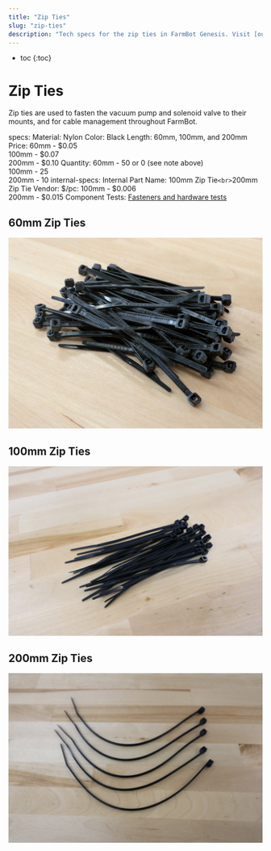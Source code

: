 ```yaml
---
title: "Zip Ties"
slug: "zip-ties"
description: "Tech specs for the zip ties in FarmBot Genesis. Visit [our shop](http://shop.farm.bot) to purchase parts."
---
```


* toc
{:toc}


# Zip Ties

Zip ties are used to fasten the vacuum pump and solenoid valve to their mounts, and for cable management throughout FarmBot.

specs:
  Material: Nylon
  Color: Black
  Length: 60mm, 100mm, and 200mm
  Price: 60mm - $0.05<br>100mm - $0.07<br>200mm - $0.10
  Quantity: 60mm - 50 or 0 (see note above)<br>100mm - 25<br>200mm - 10
internal-specs:
  Internal Part Name: 100mm Zip Tie`<br>`200mm Zip Tie
  Vendor: 
  $/pc: 100mm - $0.006<br>200mm - $0.015
  Component Tests: [Fasteners and hardware tests](../fasteners-and-hardware.md#component-tests)

## 60mm Zip Ties

![60mm zip ties](_images/60mm_zip_ties.jpg)

## 100mm Zip Ties

![100mm zip ties](_images/100mm_zip_ties.jpg)

## 200mm Zip Ties

![200mm zip ties](_images/200mm_zip_ties.jpg)
